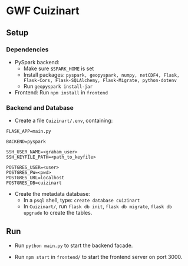 
# GWF Cuizinart

## Setup

### Dependencies
- PySpark backend: 
  - Make sure `$SPARK_HOME` is set
  - Install packages: `pyspark, geopyspark, numpy, netCDF4, Flask, Flask-Cors, Flask-SQLAlchemy, Flask-Migrate, python-dotenv`
  - Run `geopyspark install-jar`
- Frontend: Run `npm install` in `frontend`

### Backend and Database
- Create a file `Cuizinart/.env`, containing:
```
FLASK_APP=main.py

BACKEND=pyspark

SSH_USER_NAME=<graham_user>
SSH_KEYFILE_PATH=<path_to_keyfile>

POSTGRES_USER=<user>
POSTGRES_PW=<pwd>
POSTGRES_URL=localhost
POSTGRES_DB=cuizinart
```

- Create the metadata database:
  - In a `psql` shell, type: `create database cuizinart`
  - In `Cuizinart/`, run `flask db init`, `flask db migrate`, `flask db upgrade` to create the tables.

## Run
- Run `python main.py` to start the backend facade.

- Run `npm start` in `frontend/` to start the frontend server on port 3000.

